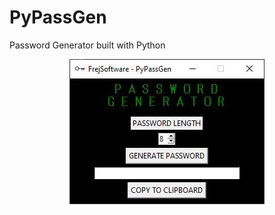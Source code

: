 # PyPassGen
Password Generator built with Python

<p align="center">
<a href="https://github.com/FrejBjornsson/PyPassGen" target="_blank">
<img src='https://github.com/FrejBjornsson/PyPassGen/blob/main/PyPassGenScreenshot.JPG?raw=true' />
</a>
<p align="center">
